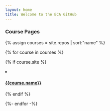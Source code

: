 ```yaml
---
layout: home
title: Welcome to the ECA GitHub
---
```


### Course Pages

{% assign courses = site.repos | sort:"name" %}

{% for course in courses %}

{% if course.site %}

<li>
  <h4>
  <a href="{{site.url}}/courses/{{course.url}}">
  {{course.name}}
  </a>
  </h4>
</li>
{% endif %}

{%- endfor -%}
